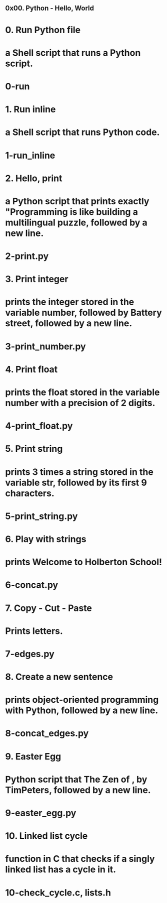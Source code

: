 ## 0x00. Python - Hello, World

# 0. Run Python file
# a Shell script that runs a Python script.
# 0-run

# 1. Run inline
# a Shell script that runs Python code.
# 1-run_inline

# 2. Hello, print
# a Python script that prints exactly "Programming is like building a multilingual puzzle, followed by a new line.
# 2-print.py

# 3. Print integer
# prints the integer stored in the variable number, followed by Battery street, followed by a new line.
# 3-print_number.py

# 4. Print float
# prints the float stored in the variable number with a precision of 2 digits.
# 4-print_float.py

# 5. Print string
# prints 3 times a string stored in the variable str, followed by its first 9 characters.
# 5-print_string.py

# 6. Play with strings
# prints Welcome to Holberton School!
# 6-concat.py

# 7. Copy - Cut - Paste
# Prints letters.
# 7-edges.py

# 8. Create a new sentence
# prints object-oriented programming with Python, followed by a new line.
# 8-concat_edges.py

# 9. Easter Egg
# Python script that The Zen of , by TimPeters, followed by a new line.
# 9-easter_egg.py

# 10. Linked list cycle
# function in C that checks if a singly linked list has a cycle in it.
# 10-check_cycle.c, lists.h
